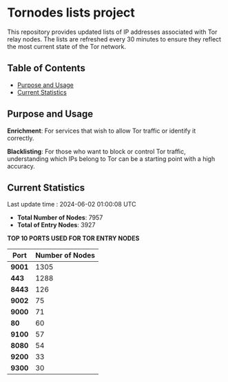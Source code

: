 # Tornodes lists project

This repository provides updated lists of IP addresses associated with Tor relay nodes. The lists are refreshed every 30 minutes to ensure they reflect the most current state of the Tor network.

## Table of Contents

- [Purpose and Usage](#purpose-and-usage)
- [Current Statistics](#current-statistics)


## Purpose and Usage

**Enrichment**: For services that wish to allow Tor traffic or identify it correctly.

**Blacklisting**: For those who want to block or control Tor traffic, understanding which IPs belong to Tor can be a starting point with a high accuracy.

## Current Statistics

Last update time : 2024-06-02 01:00:08 UTC

- **Total Number of Nodes**: 7957
- **Total of Entry Nodes**: 3927

**TOP 10 PORTS USED FOR TOR ENTRY NODES**

| **Port** | **Number of Nodes** |
|------|-----------------|
| **9001**   | 1305  |
| **443**   | 1288  |
| **8443**   | 126  |
| **9002**   | 75  |
| **9000**   | 71  |
| **80**   | 60  |
| **9100**   | 57  |
| **8080**   | 54  |
| **9200**   | 33  |
| **9300**   | 30  |

